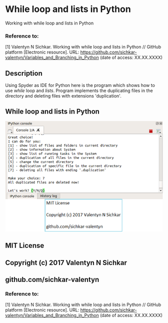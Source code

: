 # While loop and lists in Python
Working with while loop and lists in Python

### Reference to:
[1] Valentyn N Sichkar. Working with while loop and lists in Python // GitHub platform [Electronic resource]. URL: https://github.com/sichkar-valentyn/Variables_and_Branching_in_Python (date of access: XX.XX.XXXX)

## Description
Using Spyder as IDE for Python here is the program which shows how to use _while_ loop and _lists_.
Program implements the duplicating files in the directory and deleting files with extensions 'duplication'. 

## While loop and lists in Python
![Result](images/While_loop_and_lists_in_Python.png)

## MIT License
## Copyright (c) 2017 Valentyn N Sichkar
## github.com/sichkar-valentyn
### Reference to:
[1] Valentyn N Sichkar. Working with while loop and lists in Python // GitHub platform [Electronic resource]. URL: https://github.com/sichkar-valentyn/Variables_and_Branching_in_Python (date of access: XX.XX.XXXX)
